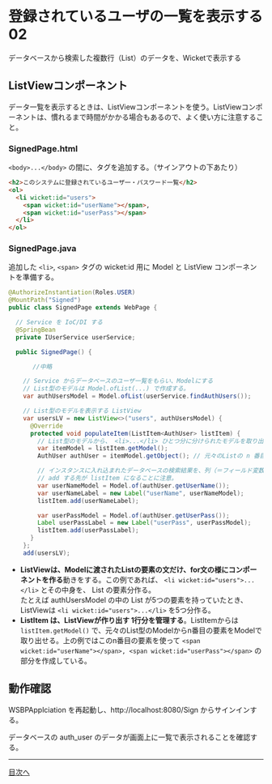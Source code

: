 # 登録されているユーザの一覧を表示する 02


データベースから検索した複数行（List）のデータを、Wicketで表示する

## ListViewコンポーネント

データ一覧を表示するときは、ListViewコンポーネントを使う。ListViewコンポーネントは、慣れるまで時間がかかる場合もあるので、よく使い方に注意すること。

### SignedPage.html

`<body>...</body>` の間に、タグを追加する。（サインアウトの下あたり）

```html
<h2>このシステムに登録されているユーザ一・パスワード一覧</h2>
<ol>
  <li wicket:id="users">
  	<span wicket:id="userName"></span>, 
  	<span wicket:id="userPass"></span>
  </li>
</ol>
```


### SignedPage.java

追加した `<li>`, `<span>` タグの wicket:id 用に Model と ListView コンポーネントを準備する。

```java
@AuthorizeInstantiation(Roles.USER)
@MountPath("Signed")
public class SignedPage extends WebPage {

  // Service を IoC/DI する
  @SpringBean
  private IUserService userService;

  public SignedPage() {

　     //中略

    // Service からデータベースのユーザ一覧をもらい、Modelにする
    // List型のモデルは Model.ofList(...) で作成する。
    var authUsersModel = Model.ofList(userService.findAuthUsers());

    // List型のモデルを表示する ListView
    var usersLV = new ListView<>("users", authUsersModel) {
      @Override
      protected void populateItem(ListItem<AuthUser> listItem) {
        // List型のモデルから、 <li>...</li> ひとつ分に分けられたモデルを取り出す
        var itemModel = listItem.getModel();
        AuthUser authUser = itemModel.getObject(); // 元々のListの n 番目の要素

        // インスタンスに入れ込まれたデータベースの検索結果を、列（＝フィールド変数）ごとにとりだして表示する
        // add する先が listItem になることに注意。
        var userNameModel = Model.of(authUser.getUserName());
        var userNameLabel = new Label("userName", userNameModel);
        listItem.add(userNameLabel);

        var userPassModel = Model.of(authUser.getUserPass());
        Label userPassLabel = new Label("userPass", userPassModel);
        listItem.add(userPassLabel);
      }
    };
    add(usersLV);
```

- **ListViewは、Modelに渡されたListの要素の文だけ、for文の様にコンポーネントを作る**動きをする。この例であれば、 `<li wicket:id="users">...</li>` とその中身を、 List の要素分作る。<br>たとえば authUsersModel の中の List が5つの要素を持っていたとき、ListViewは  `<li wicket:id="users">...</li>` を5つ分作る。
- **ListItem は、ListViewが作り出す 1行分を管理する**。ListItemからは `listItem.getModel()` で、元々のList型のModelからn番目の要素をModelで取り出せる。上の例ではこのn番目の要素を使って  `<span wicket:id="userName"></span>, <span wicket:id="userPass"></span>` の部分を作成している。

## 動作確認

WSBPApplciation を再起動し、http://localhost:8080/Sign からサインインする。

データベースの auth_user のデータが画面上に一覧で表示されることを確認する。

----

[目次へ](../../README.md) 